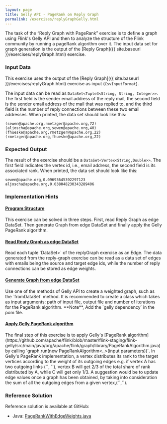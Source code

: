 ```yaml
---
layout: page
title: Gelly API - PageRank on Reply Graph
permalink: /exercises/replyGraphGelly.html
---
```

The task of the “Reply Graph with PageRank” exercise is to define a graph using Flink's Gelly API and then to analyze the structure of the Flink community by running a pageRank algorithm over it.
The input data set for graph generation is the output of the  [Reply Graph]({{ site.baseurl }}/exercises/replyGraph.html) exercise.


### Input Data

This exercise uses the output of the [Reply Graph]({{ site.baseurl }}/exercises/replyGraph.html) exercise as input (`CsvInputFormat`).

The input data can be read as `DataSet<Tuple3<String, String, Integer>>`. The first field is the sender email address of the reply mail, the second field is the sender email address of the mail that was replied to, and the third field is the number of reply connections between these two email addresses. When printed, the data set should look like this:

~~~
(sewen@apache.org,rmetzger@apache.org,72)
(aljoscha@apache.org,sewen@apache.org,40)
(fhueske@apache.org,rmetzger@apache.org,22)
(rmetzger@apache.org,fhueske@apache.org,22)
~~~


### Expected Output


The result of the exercise should be a `DataSet<Vertex<String,Double>>`. The first field indicates the vertex id, i.e., email address, the second field is its associated rank.
When printed, the data set should look like this:

~~~
sewen@apache.org,0.09693645392297123
aljoscha@apache.org,0.038048230343289406
~~~

### Implementation Hints

<div class="panel-group" id="accordion" role="tablist" aria-multiselectable="true">
  <div class="panel panel-default">
    <div class="panel-heading" role="tab" id="headingOne">
      <h4 class="panel-title">
        <a class="collapsed" role="button" data-toggle="collapse" data-parent="#accordion" href="#collapseOne" aria-expanded="false" aria-controls="collapseOne">
Program Structure
        </a>
      </h4>
    </div>
    <div id="collapseOne" class="panel-collapse collapse" role="tabpanel" aria-labelledby="headingOne">
      <div class="panel-body" markdown="span">
This exercise can be solved in three steps. First, read Reply Graph as edge DataSet. Then generate Graph from edge DataSet and finally apply the Gelly PageRank algorithm.
      </div>
    </div>
  </div>
  <div class="panel panel-default">
    <div class="panel-heading" role="tab" id="headingTwo">
      <h4 class="panel-title">
        <a class="collapsed" role="button" data-toggle="collapse" data-parent="#accordion" href="#collapseTwo" aria-expanded="false" aria-controls="collapseTwo">
Read Reply Graph as edge DataSet
        </a>
      </h4>
    </div>
    <div id="collapseTwo" class="panel-collapse collapse" role="tabpanel" aria-labelledby="headingTwo">
      <div class="panel-body" markdown="span">
Read each tuple `DataSet<Tuple3<String, String, Double>>` of the replyGraph exercise as an Edge. The data generated from the reply-graph exercise can be read as a data set of edges with emails being the source and target edge ids, while the number of reply connections can be stored as edge weights. 
      </div>
    </div>
  </div>
  <div class="panel panel-default">
    <div class="panel-heading" role="tab" id="headingThree">
      <h4 class="panel-title">
        <a class="collapsed" role="button" data-toggle="collapse" data-parent="#accordion" href="#collapseThree" aria-expanded="false" aria-controls="collapseThree">
Generate Graph from edge DataSet
        </a>
      </h4>
    </div>
    <div id="collapseThree" class="panel-collapse collapse" role="tabpanel" aria-labelledby="headingThree">
      <div class="panel-body" markdown="span">
Use one of the methods of Gelly API to create a weighted graph, such as the `fromDataSet` method. It is recommended to create a class which takes as input arguments: path of input file, output file and number of iterations for the PageRank algorithm. **Note**, Add the `gelly dependency` in the pom file.
      </div>
    </div>
  </div>
  <div class="panel panel-default">
    <div class="panel-heading" role="tab" id="headingFour">
      <h4 class="panel-title">
        <a class="collapsed" role="button" data-toggle="collapse" data-parent="#accordion" href="#collapseFour" aria-expanded="false" aria-controls="collapseFour">
Apply Gelly PageRank algorithm
        </a>
      </h4>
    </div>
    <div id="collapseFour" class="panel-collapse collapse" role="tabpanel" aria-labelledby="headingFour">
      <div class="panel-body" markdown="span">
The final step of this exercise is to apply Gelly's [PageRank algorithm](https://github.com/apache/flink/blob/master/flink-staging/flink-gelly/src/main/java/org/apache/flink/graph/library/PageRankAlgorithm.java) by calling `graph.run(new PageRankAlgorithm<..>(input parameters))`. In Gelly's PageRank implementation, a vertex distributes its rank to the target vertices according to the weight of its outgoing edges e.g. if vertex A has two outgoing links (`<A,B,2>`, `<A,C,1>`), vertex B will get 2/3 of the total share of rank distributed by A, while C will get only 1/3. A suggestion would be to update edge values once a graph has been obtained, by taking into consideration the sum of all the outgoing edges from a given vertex,(`<A,B,2/3>`,`<A,C,1/3>`). 
      </div>
    </div>
  </div>
</div>

### Reference Solution

Reference solution is available at GitHub:

- Java: [PageRankWithEdgeWeights.java](https://github.com/dataArtisans/flink-training-exercises/blob/master/src/main/java/com/dataArtisans/flinkTraining/exercises/gellyJava/PageRankWithEdgeWeights.java)
